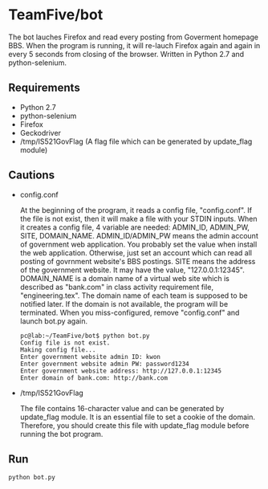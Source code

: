 # TeamFive/bot

The bot lauches Firefox and read every posting from Goverment homepage BBS. When the program is running, it will re-lauch Firefox again and again in every 5 seconds from closing of the browser.
Written in Python 2.7 and python-selenium.


## Requirements

- Python 2.7
- python-selenium
- Firefox
- Geckodriver
- /tmp/IS521GovFlag (A flag file which can be generated by update_flag module)


## Cautions

- config.conf

  At the beginning of the program, it reads a config file, "config.conf". If the file is not exist, then it will make a file with your STDIN inputs. When it creates a config file, 4 variable are needed: ADMIN\_ID, ADMIN\_PW, SITE, DOMAIN\_NAME. ADMIN\_ID/ADMIN\_PW means the admin account of government web application. You probably set the value when install the web application. Otherwise, just set an account which can read all posting of govrnment website's BBS postings. SITE means the address of the government website. It may have the value, "127.0.0.1:12345". DOMAIN\_NAME is a domain name of a virtual web site which is described as "bank.com" in class activity requirement file, "engineering.tex". The domain name of each team is supposed to be notified later. If the domain is not available, the program will be terminated. When you miss-configured, remove "config.conf" and launch bot.py again. 

	  pc@lab:~/TeamFive/bot$ python bot.py 
  	  Config file is not exist.
  	  Making config file...
  	  Enter government website admin ID: kwon
  	  Enter government website admin PW: password1234 
  	  Enter government website address: http://127.0.0.1:12345
  	  Enter domain of bank.com: http://bank.com


- /tmp/IS521GovFlag

  The file contains 16-character value and can be generated by update_flag module. It is an essential file to set a cookie of the domain. Therefore, you should create this file with update_flag module before running the bot program. 


## Run

	python bot.py

